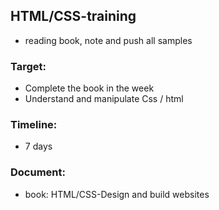 ## HTML/CSS-training
- reading book, note and push all samples
### Target:
- Complete the book in the week
- Understand and manipulate Css / html
### Timeline:
- 7 days
### Document:
- book: HTML/CSS-Design and build websites
